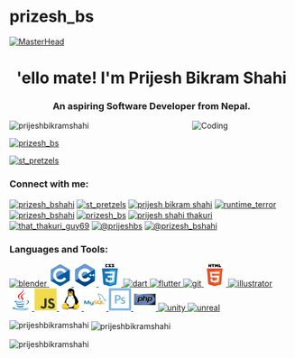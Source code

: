 # prizesh_bs
[![MasterHead](https://imgs.search.brave.com/LlMR_T-61nk9NF_gt89AEbSsolYGYV2NxSpM5nG2JBA/rs:fit:900:400:1/g:ce/aHR0cHM6Ly93d3cu/c3dpZnRlbWVudC5m/ci93cC1jb250ZW50/L3VwbG9hZHMvMjAx/OC8wNC9naXRodWIt/YmFubmVyLnBuZw)](https://prizesh-bs.io)
<h1 align="center">'ello mate! I'm Prijesh Bikram Shahi</h1>
<h3 align="center">An aspiring Software Developer from Nepal.</h3>
<img align="right" alt="Coding" width="180" src="https://imgs.search.brave.com/NEvhomzCfu4AhtvLeTrcyPxG6ASt7cVHlgtWPd4G0U4/rs:fit:800:600:1/g:ce/aHR0cHM6Ly9jZG4u/ZHJpYmJibGUuY29t/L3VzZXJzLzE4MDM2/Nzgvc2NyZWVuc2hv/dHMvMzY1MjgyNC8w/MC1pbXAtLTA0YW5p/bWF0aW9uXzEuZ2lm.gif">

<p align="left"> <img src="https://komarev.com/ghpvc/?username=prijeshbikramshahi&label=Profile%20views&color=0e75b6&style=flat" alt="prijeshbikramshahi" /> </p>

<p align="left"> <a href="[https://github.com/ryo-ma/github-profile-trophy](https://github.com/PrijeshBikramShahi)"><img src="https://github-profile-trophy.vercel.app/?username="PrijeshBikramShahi" alt="prizesh_bs" /></a> </p>

<p align="left"> <a href="https://twitter.com/st_pretzels" target="blank"><img src="https://img.shields.io/twitter/follow/st_pretzels?logo=twitter&style=for-the-badge" alt="st_pretzels" /></a> </p>

<h3 align="left">Connect with me:</h3>
<p align="left">
<a href="https://codepen.io/prizesh_bshahi" target="blank"><img align="center" src="https://raw.githubusercontent.com/rahuldkjain/github-profile-readme-generator/master/src/images/icons/Social/codepen.svg" alt="prizesh_bshahi" height="30" width="40" /></a>
<a href="https://twitter.com/st_pretzels" target="blank"><img align="center" src="https://raw.githubusercontent.com/rahuldkjain/github-profile-readme-generator/master/src/images/icons/Social/twitter.svg" alt="st_pretzels" height="30" width="40" /></a>
<a href="https://linkedin.com/in/prijesh bikram shahi" target="blank"><img align="center" src="https://raw.githubusercontent.com/rahuldkjain/github-profile-readme-generator/master/src/images/icons/Social/linked-in-alt.svg" alt="prijesh bikram shahi" height="30" width="40" /></a>
<a href="https://stackoverflow.com/users/runtime_terror" target="blank"><img align="center" src="https://raw.githubusercontent.com/rahuldkjain/github-profile-readme-generator/master/src/images/icons/Social/stack-overflow.svg" alt="runtime_terror" height="30" width="40" /></a>
<a href="https://codesandbox.com/prizesh_bshahi" target="blank"><img align="center" src="https://raw.githubusercontent.com/rahuldkjain/github-profile-readme-generator/master/src/images/icons/Social/codesandbox.svg" alt="prizesh_bshahi" height="30" width="40" /></a>
<a href="https://kaggle.com/prizesh_bs" target="blank"><img align="center" src="https://raw.githubusercontent.com/rahuldkjain/github-profile-readme-generator/master/src/images/icons/Social/kaggle.svg" alt="prizesh_bs" height="30" width="40" /></a>
<a href="https://fb.com/prijesh shahi thakuri" target="blank"><img align="center" src="https://raw.githubusercontent.com/rahuldkjain/github-profile-readme-generator/master/src/images/icons/Social/facebook.svg" alt="prijesh shahi thakuri" height="30" width="40" /></a>
<a href="https://instagram.com/that_thakuri_guy69" target="blank"><img align="center" src="https://raw.githubusercontent.com/rahuldkjain/github-profile-readme-generator/master/src/images/icons/Social/instagram.svg" alt="that_thakuri_guy69" height="30" width="40" /></a>
<a href="https://hashnode.com/@prijeshbs" target="blank"><img align="center" src="https://raw.githubusercontent.com/rahuldkjain/github-profile-readme-generator/master/src/images/icons/Social/hashnode.svg" alt="@prijeshbs" height="30" width="40" /></a>
<a href="https://medium.com/@prizesh_bshahi" target="blank"><img align="center" src="https://raw.githubusercontent.com/rahuldkjain/github-profile-readme-generator/master/src/images/icons/Social/medium.svg" alt="@prizesh_bshahi" height="30" width="40" /></a>
</p>

<h3 align="left">Languages and Tools:</h3>
<p align="left"> <a href="https://www.blender.org/" target="_blank" rel="noreferrer"> <img src="https://download.blender.org/branding/community/blender_community_badge_white.svg" alt="blender" width="40" height="40"/> </a> <a href="https://www.cprogramming.com/" target="_blank" rel="noreferrer"> <img src="https://raw.githubusercontent.com/devicons/devicon/master/icons/c/c-original.svg" alt="c" width="40" height="40"/> </a> <a href="https://www.w3schools.com/cpp/" target="_blank" rel="noreferrer"> <img src="https://raw.githubusercontent.com/devicons/devicon/master/icons/cplusplus/cplusplus-original.svg" alt="cplusplus" width="40" height="40"/> </a> <a href="https://www.w3schools.com/css/" target="_blank" rel="noreferrer"> <img src="https://raw.githubusercontent.com/devicons/devicon/master/icons/css3/css3-original-wordmark.svg" alt="css3" width="40" height="40"/> </a> <a href="https://dart.dev" target="_blank" rel="noreferrer"> <img src="https://www.vectorlogo.zone/logos/dartlang/dartlang-icon.svg" alt="dart" width="40" height="40"/> </a> <a href="https://flutter.dev" target="_blank" rel="noreferrer"> <img src="https://www.vectorlogo.zone/logos/flutterio/flutterio-icon.svg" alt="flutter" width="40" height="40"/> </a> <a href="https://git-scm.com/" target="_blank" rel="noreferrer"> <img src="https://www.vectorlogo.zone/logos/git-scm/git-scm-icon.svg" alt="git" width="40" height="40"/> </a> <a href="https://www.w3.org/html/" target="_blank" rel="noreferrer"> <img src="https://raw.githubusercontent.com/devicons/devicon/master/icons/html5/html5-original-wordmark.svg" alt="html5" width="40" height="40"/> </a> <a href="https://www.adobe.com/in/products/illustrator.html" target="_blank" rel="noreferrer"> <img src="https://www.vectorlogo.zone/logos/adobe_illustrator/adobe_illustrator-icon.svg" alt="illustrator" width="40" height="40"/> </a> <a href="https://www.java.com" target="_blank" rel="noreferrer"> <img src="https://raw.githubusercontent.com/devicons/devicon/master/icons/java/java-original.svg" alt="java" width="40" height="40"/> </a> <a href="https://developer.mozilla.org/en-US/docs/Web/JavaScript" target="_blank" rel="noreferrer"> <img src="https://raw.githubusercontent.com/devicons/devicon/master/icons/javascript/javascript-original.svg" alt="javascript" width="40" height="40"/> </a> <a href="https://www.linux.org/" target="_blank" rel="noreferrer"> <img src="https://raw.githubusercontent.com/devicons/devicon/master/icons/linux/linux-original.svg" alt="linux" width="40" height="40"/> </a> <a href="https://www.mysql.com/" target="_blank" rel="noreferrer"> <img src="https://raw.githubusercontent.com/devicons/devicon/master/icons/mysql/mysql-original-wordmark.svg" alt="mysql" width="40" height="40"/> </a> <a href="https://www.photoshop.com/en" target="_blank" rel="noreferrer"> <img src="https://raw.githubusercontent.com/devicons/devicon/master/icons/photoshop/photoshop-line.svg" alt="photoshop" width="40" height="40"/> </a> <a href="https://www.php.net" target="_blank" rel="noreferrer"> <img src="https://raw.githubusercontent.com/devicons/devicon/master/icons/php/php-original.svg" alt="php" width="40" height="40"/> </a> <a href="https://unity.com/" target="_blank" rel="noreferrer"> <img src="https://www.vectorlogo.zone/logos/unity3d/unity3d-icon.svg" alt="unity" width="40" height="40"/> </a> <a href="https://unrealengine.com/" target="_blank" rel="noreferrer"> <img src="https://raw.githubusercontent.com/kenangundogan/fontisto/036b7eca71aab1bef8e6a0518f7329f13ed62f6b/icons/svg/brand/unreal-engine.svg" alt="unreal" width="40" height="40"/> </a> </p>

<p><img align="left" src="https://github-readme-stats.vercel.app/api/top-langs?username=prijeshbikramshahi&show_icons=true&locale=en&layout=compact" alt="prijeshbikramshahi" /></p>

<p>&nbsp;<img align="center" src="https://github-readme-stats.vercel.app/api?username=prijeshbikramshahi&show_icons=true&locale=en" alt="prijeshbikramshahi" /></p>

<p><img align="center" src="https://github-readme-streak-stats.herokuapp.com/?user=prijeshbikramshahi&" alt="prijeshbikramshahi" /></p>

